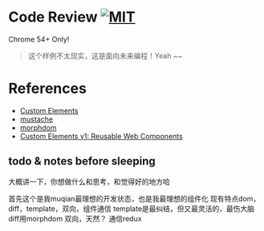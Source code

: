 # Code Review [![MIT](https://img.shields.io/badge/license-MIT-brightgreen.svg?style=flat-square)](./LICENSE)

Chrome 54+ Only!

> 这个样例不太现实，这是面向未来编程！Yeah ~~


# References

* [Custom Elements](https://developer.mozilla.org/en-US/docs/Web/Web_Components/Custom_Elements)
* [mustache](https://github.com/janl/mustache.js)
* [morphdom](https://github.com/patrick-steele-idem/morphdom)
* [Custom Elements v1: Reusable Web Components](https://developers.google.com/web/fundamentals/getting-started/primers/customelements)


## todo & notes before sleeping
大概讲一下，你想做什么和思考，和觉得好的地方哈

首先这个是我muqian最理想的开发状态，也是我最理想的组件化
现有特点dom，diff，template，双向，组件通信
template是最纠结，但又最灵活的，最伤大脑
diff用morphdom
双向，天然？
通信redux
